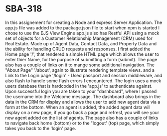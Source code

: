 # SBA-318
In this assignement for creating a Node and express Server Application.
The app.js file was added to the package.json file to start when npm is started
I chose to use the EJS View Engine
app.js also has Restful API using a mock set of objects for a Customer Relationship Management (CRM) used for Real Estate. Made up of Agent Data, Contact Data, and Property Data and the ability for handling CRUD requests and responses.
I first added the Home page '/', that rendered a simple HTML page which allows the user to enter thier Name, for the purpose of submitting a form (submit).
The page also has a couple of links on it to mange some additional navigation.
The "About Page" '/about', again to illustrate rendering template views.
and a Link to the Login page '/login' - Used passport and session middleware, and also flash to handle some flash errors I encountered. The login uses a mock users database that is hardcoded in the 'app.js' to authenticate against. Upon successful login you are taken to your "dashboard", where I passed the username into the Welcome message. The dashboard also brings in the data in the CRM for display and allows the user to add new agent data via a form at the bottom. When an agent is added, the added agent data will display on a new page, if you go back a page and refresf, you will see your new agent added on the list of agents. The page also has a couple of links to navigate back home (bottom) or to the "logout' (top) page, which simply takes you back to the 'login' page.

